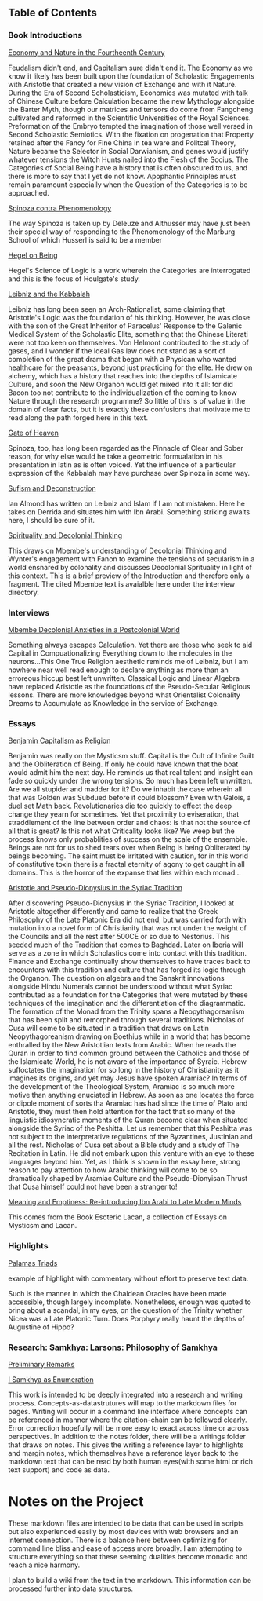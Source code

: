 
## Table of Contents

### Book Introductions 

[Economy and Nature in the Fourtheenth Century](./book_introductions/Economy_and_Nature_in_the_Fourteenth_Century/full_text.md)

Feudalism didn't end, and Capitalism sure didn't end it. The Economy as we know it likely has been built upon the foundation of Scholastic Engagements with Aristotle that created a new vision of Exchange and with it Nature. During the Era of Second Scholasticism, Economics was mutated with talk of Chinese Culture before Calculation became the new Mythology alongside the Barter Myth, though our matrices and tensors do come from Fangcheng cultivated and reformed in the Scientific Universities of the Royal Sciences. Preformation of the Embryo tempted the imagination of those well versed in Second Scholastic Semiotics. With the fixation on progenation that Property retained after the Fancy for Fine China in tea ware and Politcal Theory, Nature became the Selector in Social Darwianism, and genes would justify whatever tensions the Witch Hunts nailed into the Flesh of the Socius. The Categories of Social Being have a history that is often obscured to us, and there is more to say that I yet do not know. Apophantic Principles must remain paramount especially when the Question of the Categories is to be approached.


[Spinoza contra Phenomenology](./book_introductions/Spinoza_contra_Phenomenology/full_text.md)

The way Spinoza is taken up by Deleuze and Althusser may have just been their special way of responding to the Phenomenology of the Marburg School of which Husserl is said to be a member

[Hegel on Being](./book_introductions/Hegel_on_Being/full_text.md)

Hegel's Science of Logic is a work wherein the Categories are interrogated and this is the focus of Houlgate's study.

[Leibniz and the Kabbalah](./book_introductions/Leibniz_and_the_Kabbalah/pages/full_text.md)

Leibniz has long been seen an Arch-Rationalist, some claiming that Aristotle's Logic was the foundation of his thinking. However, he was close with the son of the Great Inheritor of Paracelus' Response to the Galenic Medical System of the Scholastic Elite, something that the Chinese Literati were not too keen on themselves. Von Helmont contributed to the study of gases, and I wonder if the Ideal Gas law does not stand as a sort of completion of the great drama that began with a Physican who wanted healthcare for the peasants, beyond just practicing for the elite. He drew on alchemy, which has a history that reaches into the depths of Islamicate Culture, and soon the New Organon would get mixed into it all: for did Bacon too not contribute to the individualization of the coming to know Nature through the research programme? So little of this is of value in the domain of clear facts, but it is exactly these confusions that motivate me to read along the path forged here in this text.

[Gate of Heaven](./book_introductions/Gate_of_Heaven/pages/full_text.md)

Spinoza, too, has long been regarded as the Pinnacle of Clear and Sober reason, for why else would he take a geometric formualation in his presentation in latin as is often voiced. Yet the influence of a particular expression of the Kabbalah may have purchase over Spinoza in some way.

[Sufism and Deconstruction](./book_introductions/Sufism_and_Deconstruction/pages/full_text.md)

Ian Almond has written on Leibniz and Islam if I am not mistaken. Here he takes on Derrida and situates him with Ibn Arabi. Something striking awaits here, I should be sure of it.

[Spirituality and Decolonial Thinking](./book_introductions/Secularism_as_Misdirection/Spirituality_and_Decolonial_Thinking/full_text.md)

This draws on Mbembe's understanding of Decolonial Thinking and Wynter's engagement with Fanon to examine the tensions of secularism in a world ensnared by colonality and discusses Decolonial Sprituality in light of this context. This is a brief preview of the Introduction and therefore only a fragment. The cited Mbembe text is avaialble here under the interview directory.

### Interviews

[Mbembe Decolonial Anxieties in a Postcolonial World](./interviews/Decolonial_anxieties_in_a_postcolonial_world/full_text.md)

Something always escapes Calculation. Yet there are those who seek to aid Capital in Compuationalizing Everything down to the molecules in the neurons...This One True Religion aesthetic reminds me of Leibniz, but I am nowhere near well read enough to declare anything as more than an erroreous hiccup best left unwritten. Classical Logic and Linear Algebra have replaced Aristotle as the foundations of the Pseudo-Secular Religious lessons. There are more knowledges beyond what Orientalist Colonality Dreams to Accumulate as Knowledge in the service of Exchange.

### Essays 

[Benjamin Capitalism as Religion](./essays/Benjamin_Capitalism_as_Religion.md)

Benjamin was really on the Mysticsm stuff. Capital is the Cult of Infinite Guilt and the Obliteration of Being. If only he could have known that the boat would admit him the next day. He reminds us that real talent and insight can fade so quickly under the wrong tensions. So much has been left unwritten. Are we all stupider and madder for it? Do we inhabit the case wherein all that was Golden was Subdued before it could blossom? Even with Galois, a duel set Math back. Revolutionaries die too quickly to effect the deep change they yearn for sometimes. Yet that proximity to eviseration, that straddlement of the line between order and chaos: is that not the source of all that is great? Is this not what Criticality looks like? We weep but the process knows only probablities of success on the scale of the ensemble. Beings are not for us to shed tears over when Being is being Obliterated by beings becoming. The saint must be irritated with caution, for in this world of constitutive toxin there is a fractal eternity of agony to get caught in all domains. This is the horror of the expanse that lies within each monad...


[Aristotle and Pseudo-Dionysius in the Syriac Tradition](./essays/Aristotle_and_Pseudo_Dionysius_in_Syriac_Tradition/pages/full_text.md)

After discovering Pseudo-Dionysius in the Syriac Tradition, I looked at Aristotle altogether differently and came to realize that the Greek Philosophy of the Late Platonic Era did not end, but was carried forth with mutation into a novel form of Christianity that was not under the weight of the Councils and all the rest after 500CE or so due to Nestorius. This seeded much of the Tradition that comes to Baghdad. Later on Iberia will serve as a zone in which Scholastics come into contact with this tradition. Finance and Exchange continually show themselves to have traces back to encounters with this tradition and culture that has forged its logic through the Organon. The question on algebra and the Sanskrit innovations alongside Hindu Numerals cannot be understood without what Syriac contributed as a foundation for the Categories that were mutated by these techniques of the imagination and the differentiation of the diagrammatic. The formation of the Monad from the Trinity spans a Neopythagoreanism that has been split and remorphed through several traditions. Nicholas of Cusa will come to be situated in a tradition that draws on Latin Neopythagoreanism drawing on Boethius while in a world that has become enthralled by the New Aristotlian texts from Arabic. When he reads the Quran in order to find common ground between the Catholics and those of the Islamicate World, he is not aware of the importance of Syraic. Hebrew suffoctates the imagination for so long in the history of Christianity as it imagines its origins, and yet may Jesus have spoken Aramiac? In terms of the development of the Theological System, Aramiac is so much more motive than anything enuciated in Hebrew. As soon as one locates the force or dipole moment of sorts tha Aramiac has had since the time of Plato and Aristotle, they must then hold attention for the fact that so many of the linguistic idiosyncratic moments of the Quran become clear when situated alongside the Syriac of the Peshitta. Let us remember that this Peshitta was not subject to the interpretative regulations of the Byzantines, Justinian and all the rest. Nicholas of Cusa set about a Bible study and a study of The Recitation in Latin. He did not embark upon this venture with an eye to these languages beyond him. Yet, as I think is shown in the essay here, strong reason to pay attention to how Arabic thinking will come to be so dramatically shaped by Aramiac Culture and the Pseudo-Dionyisan Thrust that Cusa himself could not have been a stranger to!

[Meaning and Emptiness: Re-introducing Ibn Arabi to Late Modern Minds](./essays/meaning_and_emptiness/full_text.md) 

This comes from the Book Esoteric Lacan, a collection of Essays on Mysticsm and Lacan. 

### Highlights

[Palamas Triads](./highlights/Palamas_Triads.md)

example of highlight with commentary without effort to preserve text data. 

Such is the manner in which the Chaldean Oracles have been made accessible, though largely incomplete. Nonetheless, enough was quoted to bring about a scandal, in my eyes, on the question of the Trinity whether Nicea was a Late Platonic Turn. Does Porphyry really haunt the depths of Augustine of Hippo?

### Research: Samkhya: Larsons: Philosophy of Samkhya

[Preliminary Remarks](./research/samkhya/larson_introduction_to_samkhya/philosophy_of_samkhya/preliminary_remarks/full_text.md)

[I Samkhya as Enumeration](./research/samkhya/larson_introduction_to_samkhya/philosophy_of_samkhya/I_Samkhya_as_Enumeration/full_fragment.md)

This work is intended to be deeply integrated into a research and writing process. Concepts-as-datastrutures will map to the markdown files for pages. Writing will occur in a command line interface where concepts can be referenced in manner where the citation-chain can be followed clearly. Error correction hopefully will be more easy to exact across time or across perspectives. In addition to the notes folder, there will be a writings folder that draws on notes. This gives the writing a reference layer to highlights and margin notes, which themselves have a reference layer back to the markdown text that can be read by both human eyes(with some html or rich text support) and code as data. 

# Notes on the Project

These markdown files are intended to be data that can be used in scripts but also experienced easily by most devices with web browsers and an internet connection. There is a balance here between optimizing for command line bliss and ease of access more broadly. I am attempting to structure everything so that these seeming dualities become monadic and reach a nice harmony.

I plan to build a wiki from the text in the markdown. This information can be processed further into data structures.
